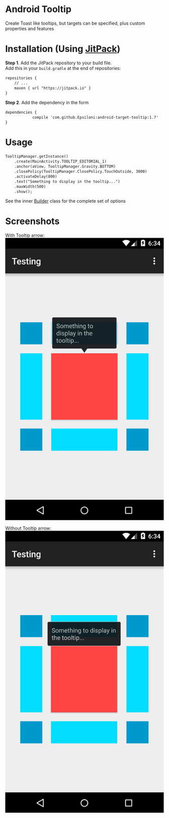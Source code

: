 Android Tooltip
======================

Create Toast like tooltips, but targets can be specified, plus custom properties and features

Installation (Using [JitPack](https://jitpack.io/#Epsiloni/android-target-tooltip/1.7))
===
**Step 1**. Add the JitPack repository to your build file.  
Add this in your `build.gradle` at the end of repositories:

	repositories {
		// ...
		maven { url "https://jitpack.io" }
	}

**Step 2**. Add the dependency in the form

	dependencies {
		        compile 'com.github.Epsiloni:android-target-tooltip:1.7'
	}

Usage
===

	TooltipManager.getInstance()
		.create(MainActivity.TOOLTIP_EDITORIAL_1)
		.anchor(aView, TooltipManager.Gravity.BOTTOM)
		.closePolicy(TooltipManager.ClosePolicy.TouchOutside, 3000)
		.activateDelay(800)
		.text("Something to display in the tooltip...")
		.maxWidth(500)
		.show();

See the inner [Builder][1] class for the complete set of options

Screenshots
===
With Tooltip arrow:
![With arrow](pics/arrow.png)

Without Tooltip arrow:
![Without arrow](pics/noarrow.png)

[1]: https://github.com/Epsiloni/android-target-tooltip/blob/master/library/src/main/java/it/sephiroth/android/library/tooltip/TooltipManager.java#L169
